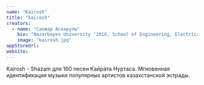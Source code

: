 ```yaml
---
name: "Kairosh"
title: "kairosh"
creators:
  - name: "Санжар Аскарулы"
    bio: "Nazarbayev University ‘2016, School of Engineering, Electrical Engineering. 3-ье место на Astana Startup Weekend 2014. Опубликованная научная статья на тему мемристоров по integrated circuits."
    image: "kairosh.jpg"
appStoreUrl:
website:
---
```


Kairosh - Shazam для 160 песен Кайрата Нуртаса. Мгновенная идентификация музыки популярных артистов казахстанской эстрады.
